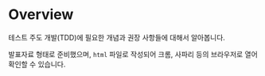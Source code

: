 # Overview

테스트 주도 개발(TDD)에 필요한 개념과 권장 사항들에 대해서 알아봅니다.

발표자료 형태로 준비했으며, `html` 파일로 작성되어 크롬, 사파리 등의 브라우저로 열어 확인할 수 있습니다.
